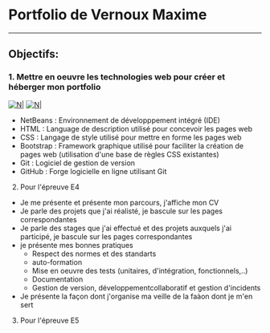 # Portfolio de Vernoux Maxime

___
## Objectifs:

### 1. Mettre en oeuvre les technologies web pour créer et héberger mon portfolio

[![N|](https://upload.wikimedia.org/wikipedia/commons/thumb/9/98/Apache_NetBeans_Logo.svg/444px-Apache_NetBeans_Logo.svg.png)](https://fr.wikipedia.org/wiki/Fichier:Apache_NetBeans_Logo.svg)
 [![N|](https://upload.wikimedia.org/wikipedia/commons/thumb/6/61/HTML5_logo_and_wordmark.svg/512px-HTML5_logo_and_wordmark.svg.png?20170517184425)](https://commons.wikimedia.org/wiki/File:HTML5_logo_and_wordmark.svg)

- NetBeans : Environnement de développpement intégré (IDE)
- HTML : Language de description utilisé pour concevoir les pages web
- CSS : Langage de style utilisé pour mettre en forme les pages web
- Bootstrap : Framework graphique utilisé pour faciliter la création de pages web (utilisation d'une base de règles CSS existantes)
- Git  : Logiciel de gestion de version
- GitHub : Forge logicielle en ligne utilisant Git

2. Pour l'épreuve E4

- Je me présente et présente mon parcours, j'affiche mon CV
- Je parle des projets que j'ai réalisté, je bascule sur les pages correspondantes
- Je parle des stages que j'ai effectué et des projets auxquels j'ai participé, je bascule sur les pages correspondantes
- je présente mes bonnes pratiques 
    - Respect des normes et des standarts
    - auto-formation
    - Mise en oeuvre des tests (unitaires, d'intégration, fonctionnels,..)
    - Documentation
    - Gestion de version, développementcollaboratif et gestion d'incidents
- Je présente la façon dont j'organise ma veille de la faàon dont je m'en sert

3. Pour l'épreuve E5
